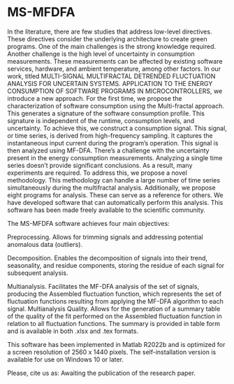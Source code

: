 # MS-MFDFA
In the literature, there are few studies that address low-level directives.
These directives consider the underlying architecture to create green programs. One of the main challenges is the strong knowledge required. Another
challenge is the high level of uncertainty in consumption measurements. These measurements can be affected by existing software services, hardware,
and ambient temperature, among other factors. In our work, titled MULTI-SIGNAL MULTIFRACTAL DETRENDED FLUCTUATION ANALYSIS FOR UNCERTAIN SYSTEMS. 
APPLICATION TO THE ENERGY CONSUMPTION OF SOFTWARE PROGRAMS IN MICROCONTROLLERS, we introduce a new approach. For the first time, we propose the 
characterization of software consumption using the Multi-fractal approach. This generates a signature of the software consumption profile. This 
signature is independent of the runtime, consumption levels, and uncertainty.
To achieve this, we construct a consumption signal. This signal, or time series, is derived from high-frequency sampling. It captures the 
instantaneous input current during the program’s operation. This signal is then analyzed using MF-DFA.
There’s a challenge with the uncertainty present in the energy consumption measurements. Analyzing a single time series doesn’t provide significant
conclusions. As a result, many experiments are required. To address this, we propose a novel methodology. This methodology can handle a large number
of time series simultaneously during the multifractal analysis.
Additionally, we propose eight programs for analysis. These can serve as a reference for others. We have developed software that can automatically
perform this analysis. This software has been made freely available to the scientific community.

The MS-MFDFA software achieves four main objectives:

Preprocessing. Allows for trimming signals and addressing potential anomalous data (outliers).

Decomposition. Enables the decomposition of signals into their trend, seasonality, and residue components, storing the residue of each signal
for subsequent analysis.

Multianalysis. Facilitates the MF-DFA analysis of the set of signals, producing the Assembled fluctuation function, which represents the set
of fluctuation functions resulting from applying the MF-DFA algorithm to each signal.
Multianalysis Quality. Allows for the generation of a summary table of the quality of the fit performed on the Assembled fluctuation function
in relation to all fluctuation functions. The summary is provided in table form and is available in both .xlsx and .tex formats.

This software has been implemented in Matlab R2022b and is optimized for a screen resolution of 2560 x 1440 pixels. The self-installation version is
available for use on Windows 10 or later.

Please, cite us as:
Awaiting the publication of the research paper.
